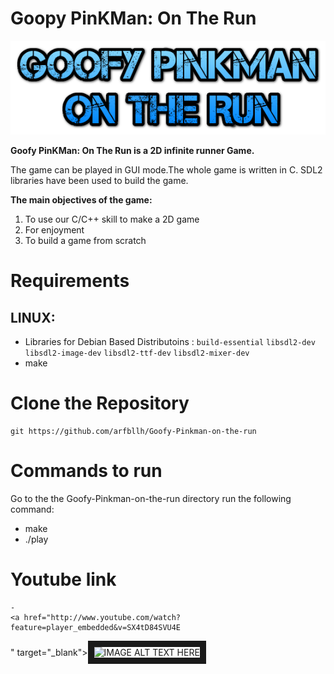 # Goopy PinKMan: On The Run
![Project Image](assets/logo.png)

**Goofy PinKMan: On The Run is a 2D infinite runner Game.**

The game can be played in GUI mode.The whole game is written in C. SDL2 libraries have been used to build the game.

**The main objectives of the game:**
1. To use our C/C++ skill to make a 2D game
2. For enjoyment
3. To build a game from scratch

# Requirements
  ## LINUX:
  - Libraries for Debian Based Distributoins : ```build-essential``` ```libsdl2-dev``` ```libsdl2-image-dev``` 
  ```libsdl2-ttf-dev``` ```libsdl2-mixer-dev```
  - make

# Clone the Repository
```
git https://github.com/arfbllh/Goofy-Pinkman-on-the-run
```

# Commands to run
 Go to the the Goofy-Pinkman-on-the-run directory run the following command:
  - make
  - ./play
  
  
# Youtube link
	- 
	<a href="http://www.youtube.com/watch?feature=player_embedded&v=SX4tD84SVU4E
" target="_blank"><img src="http://img.youtube.com/vi/SX4tD84SVU4E/0.jpg" 
alt="IMAGE ALT TEXT HERE" width="240" height="180" border="10" /></a>

